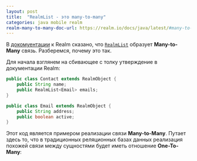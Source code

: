 ```yaml
---
layout: post
title:  "RealmList - это many-to-many"
categories: java mobile realm
realm-many-to-many-doc-url: https://realm.io/docs/java/latest/#many-to-many
---
```


В [докомуентации](https://realm.io/docs/java/latest/#many-to-many) к
Realm сказано, что [`RealmList`](https://realm.io/docs/java/latest/api/io/realm/RealmList.html)
образует **Many-to-Many** связь. Разберемся, почему это так.

Для начала взглянем на сбивающее с толку утверждение в документации
Realm:
```java
public class Contact extends RealmObject {
    public String name;
    public RealmList<Email> emails;
}

public class Email extends RealmObject {
    public String address;
    public boolean active;
}
```
Этот код является примером реализации связи **Many-to-Many**. Путает
здесь то, что в традиционных реляционных базах данных реализация похожей
связи между сущностями будет иметь отношение **One-To-Many**:

